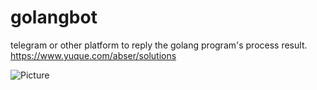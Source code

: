 # golangbot
telegram or other platform to reply the golang program's process result.
https://www.yuque.com/abser/solutions

![Picture](https://cdn.nlark.com/yuque/0/2020/png/176280/1585055803036-c05e1d2c-9195-460f-b4f1-e2854d7b60d2.png)
